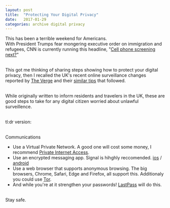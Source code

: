 ```yaml
---
layout: post
title:  "Protecting Your Digital Privacy"
date:   2017-01-29
categories: archive digital privacy
---
```


This has been a terrible weekend for Americans.     
With President Trumps fear mongering executive order on immigration and refugees, CNN is currently running this headline, "[Cell phone screening next?](http://www.cnn.com/2017/01/29/politics/donald-trump-immigrant-policy-social-media-contacts/index.html)"<br/><br/>    

This got me thinking of sharing steps showing how to protect your digital privacy, then I recalled the UK's recent online surveillance changes reported by [The Verge](http://www.theverge.com/2016/11/23/13718768/uk-surveillance-laws-explained-investigatory-powers-bill) and their [similar tips](http://www.theverge.com/2016/11/25/13746042/uk-surveillance-bill-private-browsing-online)  that followed. <br/><br/>    

While originally written to inform residents and travelers in the UK, these are good steps to take for any digital citizen worried about unlawful surveillence.<br/><br/>    

tl:dr version:  <br/><br/>

Communications  
- Use a Virtual Private Network. A good one will cost some money, I recommend [Private Internet Access](https://www.privateinternetaccess.com/).    
- Use an encrypted messaging app. Signal is hihghly reccomended. [ios](https://itunes.apple.com/us/app/signal-private-messenger/id874139669?mt=8) / [android](https://play.google.com/store/apps/details?id=org.thoughtcrime.securesms&hl=en)   
- Use a web browser that supports anonymous browsing. The big browsers, Chrome, Safari, Edge and Firefox, all support this. Additionaly you could use [Tor](https://www.torproject.org/projects/torbrowser.html).
- And while you're at it strengthen your passwords! [LastPass](https://www.lastpass.com/) will do this.<br/><br/>     

Stay safe.
